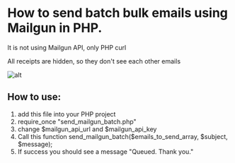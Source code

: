 # How to send batch bulk emails using Mailgun in PHP.

It is not using Mailgun API, only PHP curl 

All receipts are hidden, so they don't see each other emails

![alt]("img.jpg")

## How to use:
1. add this file into your PHP project
2. require_once "send_mailgun_batch.php"
3. change $mailgun_api_url and $mailgun_api_key
4. Call this function send_mailgun_batch($emails_to_send_array, $subject, $message);
5. If success you should see a message "Queued. Thank you."
